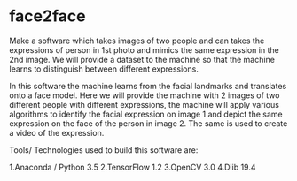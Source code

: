 # face2face
Make a software which takes images of two people and can takes the expressions of person in 1st photo and mimics the same expression in the 2nd image.
We will provide a dataset to the machine so that the machine learns to distinguish between different expressions. 

In this software the machine learns from the facial landmarks and translates onto a face model. 
Here we will provide the machine with 2 images of two different people with different expressions, the machine will apply various 
algorithms to identify the facial expression on image 1 and depict the same expression on the face of the person in image 2. 
The same is used to create a video of the expression.

Tools/ Technologies used to build this software are:

1.Anaconda / Python 3.5
2.TensorFlow 1.2
3.OpenCV 3.0
4.Dlib 19.4


